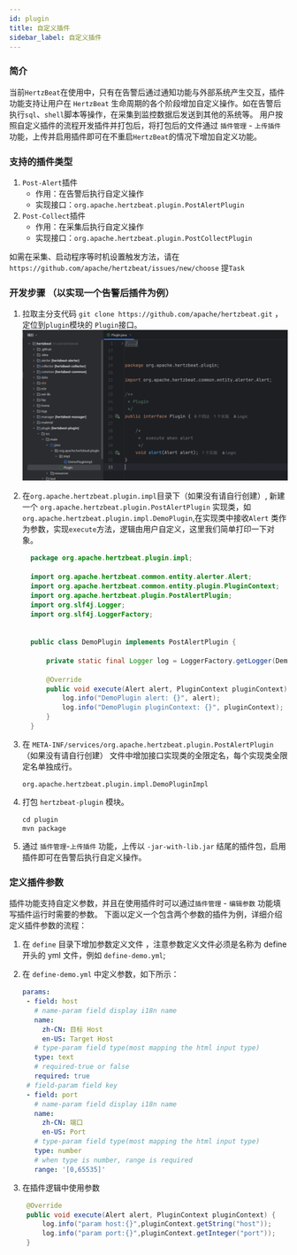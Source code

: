 ```yaml
---
id: plugin
title: 自定义插件
sidebar_label: 自定义插件 
---
```


### 简介

当前`HertzBeat`在使用中，只有在告警后通过通知功能与外部系统产生交互，插件功能支持让用户在 `HertzBeat` 生命周期的各个阶段增加自定义操作。如在告警后执行`sql`、`shell`脚本等操作，在采集到监控数据后发送到其他的系统等。
用户按照自定义插件的流程开发插件并打包后，将打包后的文件通过 `插件管理` - `上传插件` 功能，上传并启用插件即可在不重启`HertzBeat`的情况下增加自定义功能。

### 支持的插件类型

1. `Post-Alert`插件
    - 作用：在告警后执行自定义操作
    - 实现接口：`org.apache.hertzbeat.plugin.PostAlertPlugin`
2. `Post-Collect`插件
    - 作用：在采集后执行自定义操作
    - 实现接口：`org.apache.hertzbeat.plugin.PostCollectPlugin`

如需在采集、启动程序等时机设置触发方法，请在`https://github.com/apache/hertzbeat/issues/new/choose` 提`Task`

### 开发步骤 （以实现一个告警后插件为例）

1. 拉取主分支代码 `git clone https://github.com/apache/hertzbeat.git` ，定位到`plugin`模块的
   `Plugin`接口。
   ![plugin-1.png](/img/docs/help/plugin-1.png)
2. 在`org.apache.hertzbeat.plugin.impl`目录下（如果没有请自行创建）, 新建一个 `org.apache.hertzbeat.plugin.PostAlertPlugin` 实现类，如`org.apache.hertzbeat.plugin.impl.DemoPlugin`,在实现类中接收`Alert`
   类作为参数，实现`execute`方法，逻辑由用户自定义，这里我们简单打印一下对象。

   ```java
     package org.apache.hertzbeat.plugin.impl;
     
     import org.apache.hertzbeat.common.entity.alerter.Alert;
     import org.apache.hertzbeat.common.entity.plugin.PluginContext;
     import org.apache.hertzbeat.plugin.PostAlertPlugin;
     import org.slf4j.Logger;
     import org.slf4j.LoggerFactory;
     
     
     public class DemoPlugin implements PostAlertPlugin {
     
         private static final Logger log = LoggerFactory.getLogger(DemoPlugin.class);
     
         @Override
         public void execute(Alert alert, PluginContext pluginContext) {
             log.info("DemoPlugin alert: {}", alert);
             log.info("DemoPlugin pluginContext: {}", pluginContext);
         }
     }
   ```

3. 在 `META-INF/services/org.apache.hertzbeat.plugin.PostAlertPlugin` （如果没有请自行创建） 文件中增加接口实现类的全限定名，每个实现类全限定名单独成行。

   ```shell
   org.apache.hertzbeat.plugin.impl.DemoPluginImpl
   ```

4. 打包 `hertzbeat-plugin` 模块。

   ```shell
   cd plugin
   mvn package
   ```

5. 通过 `插件管理`-`上传插件` 功能，上传以 `-jar-with-lib.jar` 结尾的插件包，启用插件即可在告警后执行自定义操作。

### 定义插件参数

插件功能支持自定义参数，并且在使用插件时可以通过`插件管理` - `编辑参数` 功能填写插件运行时需要的参数。
下面以定义一个包含两个参数的插件为例，详细介绍定义插件参数的流程：

1. 在 `define` 目录下增加参数定义文件 ，注意参数定义文件必须是名称为 define 开头的 yml 文件，例如 `define-demo.yml`;
2. 在 `define-demo.yml` 中定义参数，如下所示：

    ```yaml
   params:
     - field: host
       # name-param field display i18n name
       name:
         zh-CN: 目标 Host
         en-US: Target Host
       # type-param field type(most mapping the html input type)
       type: text
       # required-true or false
       required: true
     # field-param field key
     - field: port
       # name-param field display i18n name
       name:
         zh-CN: 端口
         en-US: Port
       # type-param field type(most mapping the html input type)
       type: number
       # when type is number, range is required
       range: '[0,65535]'
    ```

3. 在插件逻辑中使用参数

   ```java
    @Override
    public void execute(Alert alert, PluginContext pluginContext) {
        log.info("param host:{}",pluginContext.getString("host"));
        log.info("param port:{}",pluginContext.getInteger("port"));
    }
   ```
